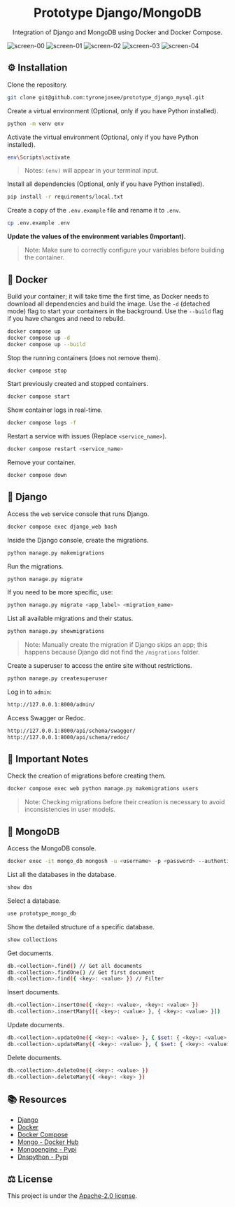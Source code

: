<d align="center">
  <h1><strong>Prototype Django/MongoDB</strong></h1>
  <p>Integration of Django and MongoDB using Docker and Docker Compose.</p>
</d>

![screen-00](/assets/public/screen-00.webp)
![screen-01](/assets/public/screen-01.webp)
![screen-02](/assets/public/screen-02.webp)
![screen-03](/assets/public/screen-03.webp)
![screen-04](/assets/public/screen-04.webp)

## ⚙️ Installation

Clone the repository.

```bash
git clone git@github.com:tyronejosee/prototype_django_mysql.git
```

Create a virtual environment (Optional, only if you have Python installed).

```bash
python -m venv env
```

Activate the virtual environment (Optional, only if you have Python installed).

```bash
env\Scripts\activate
```

> Notes: `(env)` will appear in your terminal input.

Install all dependencies (Optional, only if you have Python installed).

```bash
pip install -r requirements/local.txt
```

Create a copy of the `.env.example` file and rename it to `.env`.

```bash
cp .env.example .env
```

**Update the values of the environment variables (Important).**

> Note: Make sure to correctly configure your variables before building the container.

## 🐳 Docker

Build your container; it will take time the first time, as Docker needs to download all dependencies and build the image.
Use the `-d` (detached mode) flag to start your containers in the background.
Use the `--build` flag if you have changes and need to rebuild.

```bash
docker compose up
docker compose up -d
docker compose up --build
```

Stop the running containers (does not remove them).

```bash
docker compose stop
```

Start previously created and stopped containers.

```bash
docker compose start
```

Show container logs in real-time.

```bash
docker compose logs -f
```

Restart a service with issues (Replace `<service_name>`).

```bash
docker compose restart <service_name>
```

Remove your container.

```bash
docker compose down
```

## 🐍 Django

Access the `web` service console that runs Django.

```bash
docker compose exec django_web bash
```

Inside the Django console, create the migrations.

```bash
python manage.py makemigrations
```

Run the migrations.

```bash
python manage.py migrate
```

If you need to be more specific, use:

```bash
python manage.py migrate <app_label> <migration_name>
```

List all available migrations and their status.

```bash
python manage.py showmigrations
```

> Note: Manually create the migration if Django skips an app; this happens because Django did not find the `/migrations` folder.

Create a superuser to access the entire site without restrictions.

```bash
python manage.py createsuperuser
```

Log in to `admin`:

```bash
http://127.0.0.1:8000/admin/
```

Access Swagger or Redoc.

```bash
http://127.0.0.1:8000/api/schema/swagger/
http://127.0.0.1:8000/api/schema/redoc/
```

## 🚨 Important Notes

Check the creation of migrations before creating them.

```bash
docker compose exec web python manage.py makemigrations users
```

> Note: Checking migrations before their creation is necessary to avoid inconsistencies in user models.

## 📝 MongoDB

Access the MongoDB console.

```bash
docker exec -it mongo_db mongosh -u <username> -p <password> --authenticationDatabase admin
```

List all the databases in the database.

```bash
show dbs
```

Select a database.

```bash
use prototype_mongo_db
```

Show the detailed structure of a specific database.

```bash
show collections
```

Get documents.

```bash
db.<collection>.find() // Get all documents
db.<collection>.findOne() // Get first document
db.<collection>.find({ <key>: <value> }) // Filter
```

Insert documents.

```bash
db.<collection>.insertOne({ <key>: <value>, <key>: <value> })
db.<collection>.insertMany([{ <key>: <value> }, { <key>: <value> }])
```

Update documents.

```bash
db.<collection>.updateOne({ <key>: <value> }, { $set: { <key>: <value> } })
db.<collection>.updateMany({ <key>: <value> }, { $set: { <key>: <value> } })
```

Delete documents.

```bash
db.<collection>.deleteOne({ <key>: <value> })
db.<collection>.deleteMany({ <key>: <key> })
```

## 📚 Resources

- [Django](https://www.djangoproject.com/)
- [Docker](https://www.docker.com/)
- [Docker Compose](https://docs.docker.com/compose/)
- [Mongo - Docker Hub](https://hub.docker.com/_/mongo)
- [Mongoengine - Pypi](https://pypi.org/project/mongoengine/)
- [Dnspython - Pypi](https://pypi.org/project/dnspython/)

## ⚖️ License

This project is under the [Apache-2.0 license](https://github.com/tyronejosee/prototype_django_mysql/blob/main/LICENSE).
